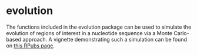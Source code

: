 # evolution


The functions included in the evolution package can be used to simulate the evolution of regions of interest in a nucleotide sequence via a Monte Carlo-based approach. A vignette demonstrating such a simulation can be found on [this RPubs page](http://rpubs.com/zcolburn/evolution).
